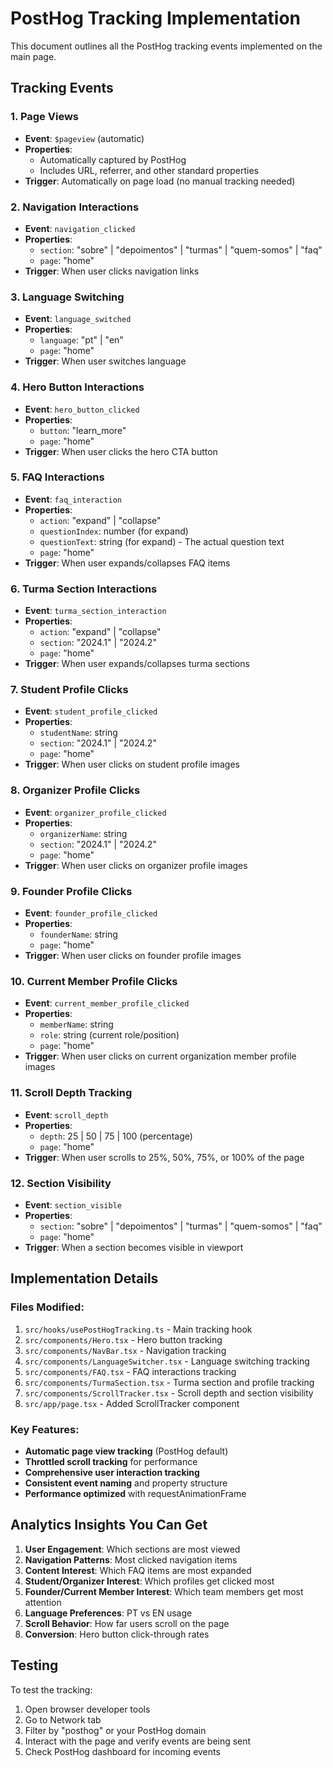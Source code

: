 # PostHog Tracking Implementation

This document outlines all the PostHog tracking events implemented on the main page.

## Tracking Events

### 1. Page Views
- **Event**: `$pageview` (automatic)
- **Properties**: 
  - Automatically captured by PostHog
  - Includes URL, referrer, and other standard properties
- **Trigger**: Automatically on page load (no manual tracking needed)

### 2. Navigation Interactions
- **Event**: `navigation_clicked`
- **Properties**:
  - `section`: "sobre" | "depoimentos" | "turmas" | "quem-somos" | "faq"
  - `page`: "home"
- **Trigger**: When user clicks navigation links

### 3. Language Switching
- **Event**: `language_switched`
- **Properties**:
  - `language`: "pt" | "en"
  - `page`: "home"
- **Trigger**: When user switches language

### 4. Hero Button Interactions
- **Event**: `hero_button_clicked`
- **Properties**:
  - `button`: "learn_more"
  - `page`: "home"
- **Trigger**: When user clicks the hero CTA button

### 5. FAQ Interactions
- **Event**: `faq_interaction`
- **Properties**:
  - `action`: "expand" | "collapse"
  - `questionIndex`: number (for expand)
  - `questionText`: string (for expand) - The actual question text
  - `page`: "home"
- **Trigger**: When user expands/collapses FAQ items

### 6. Turma Section Interactions
- **Event**: `turma_section_interaction`
- **Properties**:
  - `action`: "expand" | "collapse"
  - `section`: "2024.1" | "2024.2"
  - `page`: "home"
- **Trigger**: When user expands/collapses turma sections

### 7. Student Profile Clicks
- **Event**: `student_profile_clicked`
- **Properties**:
  - `studentName`: string
  - `section`: "2024.1" | "2024.2"
  - `page`: "home"
- **Trigger**: When user clicks on student profile images

### 8. Organizer Profile Clicks
- **Event**: `organizer_profile_clicked`
- **Properties**:
  - `organizerName`: string
  - `section`: "2024.1" | "2024.2"
  - `page`: "home"
- **Trigger**: When user clicks on organizer profile images

### 9. Founder Profile Clicks
- **Event**: `founder_profile_clicked`
- **Properties**:
  - `founderName`: string
  - `page`: "home"
- **Trigger**: When user clicks on founder profile images

### 10. Current Member Profile Clicks
- **Event**: `current_member_profile_clicked`
- **Properties**:
  - `memberName`: string
  - `role`: string (current role/position)
  - `page`: "home"
- **Trigger**: When user clicks on current organization member profile images

### 11. Scroll Depth Tracking
- **Event**: `scroll_depth`
- **Properties**:
  - `depth`: 25 | 50 | 75 | 100 (percentage)
  - `page`: "home"
- **Trigger**: When user scrolls to 25%, 50%, 75%, or 100% of the page

### 12. Section Visibility
- **Event**: `section_visible`
- **Properties**:
  - `section`: "sobre" | "depoimentos" | "turmas" | "quem-somos" | "faq"
  - `page`: "home"
- **Trigger**: When a section becomes visible in viewport

## Implementation Details

### Files Modified:
1. `src/hooks/usePostHogTracking.ts` - Main tracking hook
2. `src/components/Hero.tsx` - Hero button tracking
3. `src/components/NavBar.tsx` - Navigation tracking
4. `src/components/LanguageSwitcher.tsx` - Language switching tracking
5. `src/components/FAQ.tsx` - FAQ interactions tracking
6. `src/components/TurmaSection.tsx` - Turma section and profile tracking
7. `src/components/ScrollTracker.tsx` - Scroll depth and section visibility
8. `src/app/page.tsx` - Added ScrollTracker component

### Key Features:
- **Automatic page view tracking** (PostHog default)
- **Throttled scroll tracking** for performance
- **Comprehensive user interaction tracking**
- **Consistent event naming** and property structure
- **Performance optimized** with requestAnimationFrame

## Analytics Insights You Can Get

1. **User Engagement**: Which sections are most viewed
2. **Navigation Patterns**: Most clicked navigation items
3. **Content Interest**: Which FAQ items are most expanded
4. **Student/Organizer Interest**: Which profiles get clicked most
5. **Founder/Current Member Interest**: Which team members get most attention
6. **Language Preferences**: PT vs EN usage
7. **Scroll Behavior**: How far users scroll on the page
8. **Conversion**: Hero button click-through rates

## Testing

To test the tracking:
1. Open browser developer tools
2. Go to Network tab
3. Filter by "posthog" or your PostHog domain
4. Interact with the page and verify events are being sent
5. Check PostHog dashboard for incoming events 